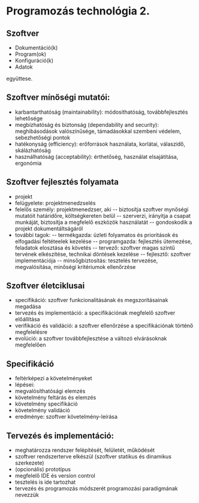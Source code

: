 Programozás technológia 2.
==========================

Szoftver
--------
- Dokumentáció(k)
- Program(ok)
- Konfiguráció(k)
- Adatok

együttese.

Szoftver mínőségi mutatói:
--------------------------
- karbantarthatóság (maintainability): módosíthatóság, továbbfejlesztés lehetősége
- megbízhatóság és biztonság (dependability and security): meghibásodások valószínűsége, támadásokkal szembeni védelem, sebezhetőségi pontok
- hatékonyság (efficiency): erőforrások használata, korlátai, válaszidő, skálázhatóság
- használhatóság (acceptability): érthetőség, használat elsajátítása, ergonómia

Szoftver fejlesztés folyamata
-----------------------------
- projekt
- felügyelete: projektmenedzselés
- felelős személy: projektmenedzser, aki
-- biztosítja szoftver mynőségi mutatóit határidőre, költségkereten belül
-- szerverzi, irányítja a csapat munkáját, biztosítja a megfelelő eszközök használatát
-- gondoskodik a projekt dokumentáltságáról
- további tagok:
-- termékgazda: üzleti folyamatos és prioritások és elfogadási feltéteelek kezelése
-- programgazda: fejlesztés ütemezése, feladatok elosztása és követés
-- tervező: szoftver magas szintű tervének elkészítése, technikai döntések kezelése
-- fejlesztő: szoftver implementációja
-- minsőgbiztosítás: tesztelés tervezése, megvalósítása, minőségi kritériumok ellenőrzése

Szoftver életciklusai
---------------------
- specifikáció: szoftver funkcionalitásának és megszorításainak megadása
- tervezés és implementáció: a specifikációnak megfelelő szoftver előállítása
- verifikáció és validáció: a szoftver ellenőrzése a specifikációnak történő megfelelésre
- evolúció: a szoftver továbbfejlesztése a változó elvárásoknak megfelelően

Specifikáció
------------
- feltérképezi a követelményeket
- lépései:
- megvalósíthatósági elemzés
- követelmény feltárás és elemzés
- követelmény specifikáció
- követelmény validáció
- eredménye: szoftver követelmény-leírása

Tervezés és implementáció:
--------------------------
- meghatározza rendszer felépítését, felületét, működését
- szoftver rendszerterve elkészül (szoftver statikus és dinamikus szerkezete)
- (opcionális) prototípus
- megfelelő IDE és version control
- tesztelés is ide tartozhat
- tervezés és programozás módszerét programozási paradigmának nevezzük
